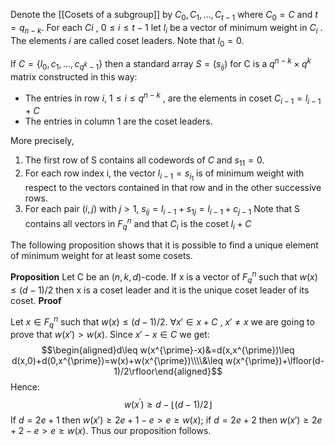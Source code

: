 
Denote the [[Cosets of a subgroup]] by $C_{0} , C_{1} , . . . , C_{t−1}$ where $C_{0} = C$ and $t = q_{n−k}$. For
each $C_{}i$ , $0 ≤ i ≤ t − 1$ let $l_{i}$ be a vector of minimum weight in $C_i$ .
The elements $i$ are called coset leaders.
Note that $l_{0} = 0$.

If $C = \{l_{0} , c_{1} , . . . , c_{q^k-1} \}$ then a standard array $S = (s_{ij})$ for C is a
$q^{n−k} × q^k$ matrix constructed in this way: 
- The entries in row $i$, $1 ≤ i ≤ q^{n−k}$ , are the elements in coset $C_{i−1} = l_{i−1} + C$
- The entries in column 1 are the coset leaders.

More precisely,
1. The first row of S contains all codewords of $C$ and $s_{11} = 0$.
2.  For each row index i, the vector $l_{i−1} = s_{i_{1}}$ is of minimum weight with respect to the vectors contained in that row and in the other successive rows.
3. For each pair $(i, j)$ with $j > 1$, $s_{ij} = l_{i−1} + s_{1j} = l_{i−1} + c_{j−1}$
Note that S contains all vectors in $F_{q}^n$ and that $C_{i}$ is the coset $l_{i} + C$


The following proposition shows that it is possible to find a unique element
of minimum weight for at least some cosets.


**Proposition**
Let C be an $(n, k, d)$-code. If x is a vector of $F_{q}^n$ such that
$w(x) ≤ (d − 1)/2$ then x is a coset leader and it is the unique coset leader of its coset.
**Proof**

Let $x ∈ F_{q}^n$ such that $w(x ) ≤ (d − 1)/2$.
$∀ x' ∈ x + C$ , $x' \neq x$ we are going to prove that $w(x') > w (x)$.
Since $x' − x ∈ C$ we get:
$$\begin{aligned}d\leq w(x^{\prime}-x)&=d(x,x^{\prime})\leq d(x,0)+d(0,x^{\prime})=w(x)+w(x^{\prime})\\\\&\leq w(x^{\prime})+\lfloor(d-1)/2\rfloor\end{aligned}$$
Hence:
$$w(x^{\prime})\geq d-\lfloor(d-1)/2\rfloor $$
If $d = 2e + 1$ then $w (x') ≥ 2e + 1 − e > e ≥ w (x )$; 
if $d = 2e + 2$ then $w (x') ≥ 2e + 2 − e > e ≥ w (x)$. Thus our proposition follows.


